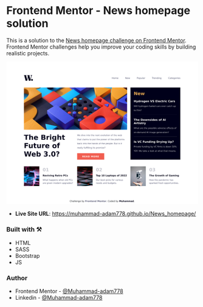 # Frontend Mentor - News homepage solution

This is a solution to the [News homepage challenge on Frontend Mentor](https://www.frontendmentor.io/challenges/news-homepage-H6SWTa1MFl). Frontend Mentor challenges help you improve your coding skills by building realistic projects.

![Desktop_view](./screenshot/homepage.png)

- **Live Site URL**: https://muhammad-adam778.github.io/News_homepage/

### Built with ⚒️

- HTML
- SASS
- Bootstrap
- JS

### Author

- Frontend Mentor - [@Muhammad-adam778](https://www.frontendmentor.io/profile/Muhammad-adam778)
- Linkedin - [@Muhammad-adam778](https://www.linkedin.com/in/Muhammad-adam778)
